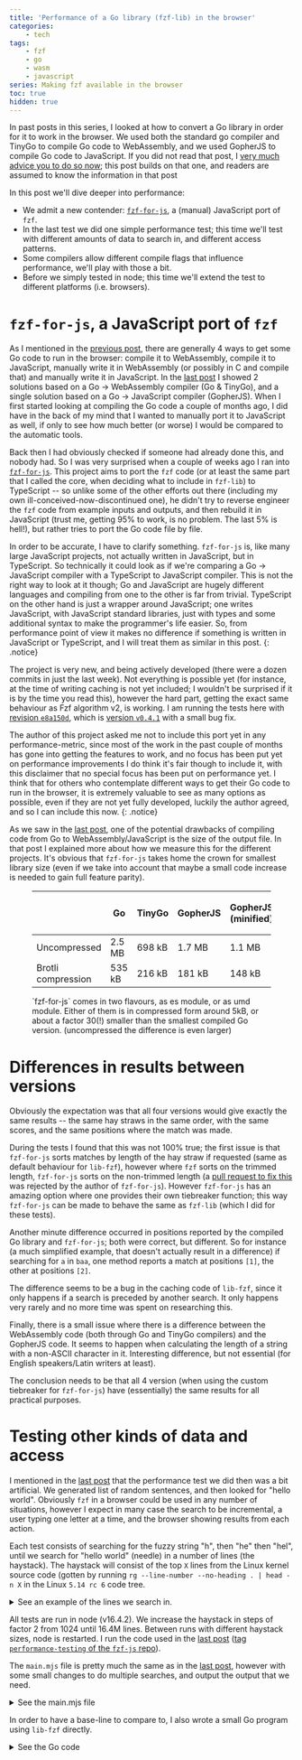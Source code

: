 ```yaml
---
title: 'Performance of a Go library (fzf-lib) in the browser'
categories:
    - tech
tags:
    - fzf
    - go
    - wasm
    - javascript
series: Making fzf available in the browser
toc: true
hidden: true
---
```


In past posts in this series, I looked at how to convert a Go library in order for it to work in the browser.
We used both the standard go compiler and TinyGo to compile Go code to WebAssembly, and we used GopherJS to compile Go code to JavaScript.
If you did not read that post, I [very much advice you to do so now](./2021-08-10-using-a-go-library-fzf-lib-in-the-browser.md); this post builds on that one, and readers are assumed to know the information in that post 

In this post we'll dive deeper into performance:
- We admit a new contender: [`fzf-for-js`](https://github.com/ajitid/fzf-for-js), a (manual) JavaScript port of `fzf`.
- In the last test we did one simple performance test; this time we'll test with different amounts of data to search in, and different access patterns.
- Some compilers allow different compile flags that influence performance, we'll play with those a bit.
- Before we simply tested in node; this time we'll extend the test to different platforms (i.e. browsers).

# `fzf-for-js`, a JavaScript port of `fzf`
As I mentioned in the [previous post](./2021-08-10-using-a-go-library-fzf-lib-in-the-browser.md), there are generally 4 ways to get some Go code to run in the browser: compile it to WebAssembly, compile it to JavaScript, manually write it in WebAssembly (or possibly in C and compile that) and manually write it in JavaScript.
In the [last post](./2021-08-10-using-a-go-library-fzf-lib-in-the-browser.md) I showed 2 solutions based on a Go → WebAssembly compiler (Go & TinyGo), and a single solution based on a Go → JavaScript compiler (GopherJS).
When I first started looking at compiling the Go code a couple of months ago, I did have in the back of my mind that I wanted to manually port it to JavaScript as well, if only to see how much better (or worse) I would be compared to the automatic tools.

Back then I had obviously checked if someone had already done this, and nobody had. So I was very surprised when a couple of weeks ago I ran into [`fzf-for-js`](https://github.com/ajitid/fzf-for-js).
This project aims to port the `fzf` code (or at least the same part that I called the core, when deciding what to include in `fzf-lib`) to TypeScript -- so unlike some of the other efforts out there (including my own ill-conceived-now-discontinued one), he didn't try to reverse engineer the `fzf` code from example inputs and outputs, and then rebuild it in JavaScript (trust me, getting 95% to work, is no problem. The last 5% is hell!), but rather tries to port the Go code file by file.

In order to be accurate, I have to clarify something.
`fzf-for-js` is, like many large JavaScript projects, not actually written in JavaScript, but in TypeScript.
So technically it could look as if we're comparing a Go → JavaScript compiler with a TypeScript to JavaScript compiler.
This is not the right way to look at it though; Go and JavaScript are hugely different languages and compiling from one to the other is far from trivial.
TypeScript on the other hand is just a wrapper around JavaScript; one writes JavaScript, with JavaScript standard libraries, just with types and some additional syntax to make the programmer's life easier.
So, from performance point of view it makes no difference if something is written in JavaScript or TypeScript, and I will treat them as similar in this post.
{: .notice}

The project is very new, and being actively developed (there were a dozen commits in just the last week).
Not everything is possible yet (for instance, at the time of writing caching is not yet included; I wouldn't be surprised if it is by the time you read this), however the hard part, getting the exact same behaviour as Fzf algorithm v2, is working.
I am running the tests here with [revision `e8a150d`](https://github.com/ajitid/fzf-for-js/tree/e8a150db6d2e452a93799f79b627eddf78897809), which is [version `v0.4.1`](https://github.com/ajitid/fzf-for-js/releases/tag/v0.4.1) with a small bug fix.

The author of this project asked me not to include this port yet in any performance-metric, since most of the work in the past couple of months has gone into getting the features to work, and no focus has been put yet on performance improvements 
I do think it's fair though to include it, with this disclaimer that no special focus has been put on performance yet.
I think that for others who contemplate different ways to get their Go code to run in the browser, it is extremely valuable to see as many options as possible, even if they are not yet fully developed, luckily the author agreed, and so I can include this now.
{: .notice}

As we saw in the [last post](./2021-08-10-using-a-go-library-fzf-lib-in-the-browser.md), one of the potential drawbacks of compiling code from Go to WebAssembly/JavaScript is the size of the output file.
In that post I explained more about how we measure this for the different projects.
It's obvious that `fzf-for-js` takes home the crown for smallest library size (even if we take into account that maybe a small code increase is needed to gain full feature parity).


<figure markdown="1">

| |Go | TinyGo | GopherJS | GopherJS (minified) | `fzf-for-js` (es) | `fzf-for-js` (umd)
|-|---|--------|----------|---------------------|-------------------|-------------------
| Uncompressed| 2.5 MB | 698 kB | 1.7 MB | 1.1 MB | 13.7 kB | 14.7 kB |
| Brotli compression | 535 kB | 216 kB | 181 kB | 148 kB | 4.9 kB | 5.2 kB |

<figcaption markdown="1">`fzf-for-js` comes in two flavours, as es module, or as umd module. Either of them is in compressed form around 5kB, or about a factor 30(!) smaller than the smallest compiled Go version. (uncompressed the difference is even larger)
</figcaption>
</figure>

# Differences in results between versions
Obviously the expectation was that all four versions would give exactly the same results -- the same hay straws in the same order, with the same scores, and the same positions where the match was made.

During the tests I found that this was not 100% true; the first issue is that `fzf-for-js` sorts matches by length of the hay straw if requested (same as default behaviour for `lib-fzf`), however where `fzf` sorts on the trimmed length, `fzf-for-js` sorts on the non-trimmed length (a [pull request to fix this](https://github.com/ajitid/fzf-for-js/pull/72) was rejected by the author of `fzf-for-js`).
However `fzf-for-js` has an amazing option where one provides their own tiebreaker function; this way `fzf-for-js` can be made to behave the same as `fzf-lib` (which I did for these tests).

Another minute difference occurred in positions reported by the compiled Go library and `fzf-for-js`; both were correct, but different. So for instance (a much simplified example, that doesn't actually result in a difference) if searching for `a` in `baa`, one method reports a match at positions `[1]`, the other at positions `[2]`.

The difference seems to be a bug in the caching code of `lib-fzf`, since it only happens if a search is preceded by another search.
It only happens very rarely and no more time was spent on researching this.

Finally, there is a small issue where there is a difference between the WebAssembly code (both through Go and TinyGo compilers) and the GopherJS code.
It seems to happen when calculating the length of a string with a non-ASCII character in it.
Interesting difference, but not essential (for English speakers/Latin writers at least).

The conclusion needs to be that all 4 version (when using the custom tiebreaker for `fzf-for-js`) have (essentially) the same results for all practical purposes.

# Testing other kinds of data and access
I mentioned in the [last post](./2021-08-10-using-a-go-library-fzf-lib-in-the-browser.md) that the performance test we did then was a bit artificial.
We generated list of random sentences, and then looked for "hello world".
Obviously `fzf` in a browser could be used in any number of situations, however I expect in many case the search to be incremental, a user typing one letter at a time, and the browser showing results from each action.

Each test consists of searching for the fuzzy string "h", then "he" then "hel", until we search for "hello world" (needle) in a number of lines (the haystack).
The haystack will consist of the top `X` lines from the Linux kernel source code (gotten by running `rg --line-number --no-heading . | head -n X` in the Linux `5.14 rc 6` code tree.

<details markdown="1">
<summary>See an example of the lines we search in.</summary>
```
sound/last.c:22:		}
sound/last.c:23:	}
sound/last.c:24:	if (ok == 0)
sound/last.c:25:		printk(KERN_INFO "  No soundcards found.\n");
sound/last.c:26:	return 0;
sound/last.c:27:}
sound/last.c:29:late_initcall_sync(alsa_sound_last_init);
kernel/configs.c:1:// SPDX-License-Identifier: GPL-2.0-or-later
kernel/configs.c:2:/*
kernel/configs.c:3: * kernel/configs.c
kernel/configs.c:4: * Echo the kernel .config file used to build the kernel
kernel/configs.c:5: *
kernel/configs.c:6: * Copyright (C) 2002 Khalid Aziz <khalid_aziz@hp.com>
kernel/configs.c:7: * Copyright (C) 2002 Randy Dunlap <rdunlap@xenotime.net>
kernel/configs.c:8: * Copyright (C) 2002 Al Stone <ahs3@fc.hp.com>
kernel/configs.c:9: * Copyright (C) 2002 Hewlett-Packard Company
kernel/configs.c:10: */
kernel/configs.c:12:#include <linux/kernel.h>
kernel/configs.c:13:#include <linux/module.h>
kernel/configs.c:14:#include <linux/proc_fs.h>
kernel/configs.c:15:#include <linux/seq_file.h>
kernel/configs.c:16:#include <linux/init.h>
kernel/configs.c:17:#include <linux/uaccess.h>
kernel/configs.c:19:/*
kernel/configs.c:20: * "IKCFG_ST" and "IKCFG_ED" are used to extract the config data from
kernel/configs.c:21: * a binary kernel image or a module. See scripts/extract-ikconfig.
kernel/configs.c:22: */
kernel/configs.c:23:asm (
kernel/configs.c:24:"	.pushsection .rodata, \"a\"		\n"
kernel/configs.c:25:"	.ascii \"IKCFG_ST\"			\n"
kernel/configs.c:26:"	.global kernel_config_data		\n"
kernel/configs.c:27:"kernel_config_data:				\n"
kernel/configs.c:28:"	.incbin \"kernel/config_data.gz\"	\n"
kernel/configs.c:29:"	.global kernel_config_data_end		\n"
kernel/configs.c:30:"kernel_config_data_end:			\n"
kernel/configs.c:31:"	.ascii \"IKCFG_ED\"			\n"
kernel/configs.c:32:"	.popsection				\n"
kernel/configs.c:33:);
kernel/configs.c:35:#ifdef CONFIG_IKCONFIG_PROC
kernel/configs.c:37:extern char kernel_config_data;
kernel/configs.c:38:extern char kernel_config_data_end;
kernel/configs.c:40:static ssize_t
kernel/configs.c:41:ikconfig_read_current(struct file *file, char __user *buf,
kernel/configs.c:42:		      size_t len, loff_t * offset)
kernel/configs.c:43:{
kernel/configs.c:44:	return simple_read_from_buffer(buf, len, offset,
kernel/configs.c:45:				       &kernel_config_data,
kernel/configs.c:46:				       &kernel_config_data_end -
kernel/configs.c:47:				       &kernel_config_data);
kernel/configs.c:48:}
kernel/configs.c:50:static const struct proc_ops config_gz_proc_ops = {
kernel/configs.c:51:	.proc_read	= ikconfig_read_current,
kernel/configs.c:52:	.proc_lseek	= default_llseek,
kernel/configs.c:53:};
kernel/configs.c:55:static int __init ikconfig_init(void)
kernel/configs.c:56:{
kernel/configs.c:57:	struct proc_dir_entry *entry;
kernel/configs.c:59:	/* create the current config file */
kernel/configs.c:60:	entry = proc_create("config.gz", S_IFREG | S_IRUGO, NULL,
kernel/configs.c:61:			    &config_gz_proc_ops);
kernel/configs.c:62:	if (!entry)
kernel/configs.c:63:		return -ENOMEM;
kernel/configs.c:65:	proc_set_size(entry, &kernel_config_data_end - &kernel_config_data);
kernel/configs.c:67:	return 0;
kernel/configs.c:68:}
kernel/configs.c:70:static void __exit ikconfig_cleanup(void)
kernel/configs.c:71:{
kernel/configs.c:72:	remove_proc_entry("config.gz", NULL);
kernel/configs.c:73:}
kernel/configs.c:75:module_init(ikconfig_init);
kernel/configs.c:76:module_exit(ikconfig_cleanup);
kernel/configs.c:78:#endif /* CONFIG_IKCONFIG_PROC */
kernel/configs.c:80:MODULE_LICENSE("GPL");
kernel/configs.c:81:MODULE_AUTHOR("Randy Dunlap");
kernel/configs.c:82:MODULE_DESCRIPTION("Echo the kernel .config file used to build the kernel");
block/blk-core.c:1:// SPDX-License-Identifier: GPL-2.0
block/blk-core.c:2:/*
block/blk-core.c:3: * Copyright (C) 1991, 1992 Linus Torvalds
block/blk-core.c:4: * Copyright (C) 1994,      Karl Keyte: Added support for disk statistics
block/blk-core.c:5: * Elevator latency, (C) 2000  Andrea Arcangeli <andrea@suse.de> SuSE
block/blk-core.c:6: * Queue request tables / lock, selectable elevator, Jens Axboe <axboe@suse.de>
block/blk-core.c:7: * kernel-doc documentation started by NeilBrown <neilb@cse.unsw.edu.au>
block/blk-core.c:8: *	-  July2000
block/blk-core.c:9: * bio rewrite, highmem i/o, etc, Jens Axboe <axboe@suse.de> - may 2001
block/blk-core.c:10: */
block/blk-core.c:12:/*
block/blk-core.c:13: * This handles all read/write requests to block devices
block/blk-core.c:14: */
block/blk-core.c:15:#include <linux/kernel.h>
block/blk-core.c:16:#include <linux/module.h>
block/blk-core.c:17:#include <linux/backing-dev.h>
block/blk-core.c:18:#include <linux/bio.h>
block/blk-core.c:19:#include <linux/blkdev.h>
block/blk-core.c:20:#include <linux/blk-mq.h>
block/blk-core.c:21:#include <linux/blk-pm.h>
block/blk-core.c:22:#include <linux/highmem.h>
block/blk-core.c:23:#include <linux/mm.h>
block/blk-core.c:24:#include <linux/pagemap.h>
block/blk-core.c:25:#include <linux/kernel_stat.h>
block/blk-core.c:26:#include <linux/string.h>
```
</details>

All tests are run in node (v16.4.2).
We increase the haystack in steps of factor 2 from 1024 until 16.4M lines.
Between runs with different haystack sizes, node is restarted.
I run the code used in the [last post](./2021-08-10-using-a-go-library-fzf-lib-in-the-browser.md) ([tag `performance-testing` of the `fzf-js` repo](https://github.com/reinhrst/fzf-js/releases/tag/performance-testing)).

The `main.mjs` file is pretty much the same as in the [last post](./2021-08-10-using-a-go-library-fzf-lib-in-the-browser.md), however with some small changes to do multiple searches, and output the output that we need.

<details markdown="1">
<summary>See the main.mjs file</summary>
The version compatible with the Go interface
```javascript
import {createReadStream} from "fs"
import {Writable} from "stream"


function memoryUsageInMiB() {
  const memUsage = process.memoryUsage()
  let memUsageMiB = {}
  for (let key in memUsage) {
    memUsageMiB[key] = memUsage[key] / 1024 / 1024
  }
  return memUsageMiB
}

function increase(s, start) {
  let items = []
  for (let i=start; i <= s.length; i++) {
    items.push(s.slice(0, i));
  }
  return items
}

const filename = process.argv[2]

let startTime = Date.now()

function logTime(message) {
  const now = Date.now()
  console.log(message, now, now - startTime)
}

async function readLinesFromFile(filename) {
  const p = new Promise((resolve, _reject) => {

    let buffer = ""
    const lines = []
    const writableStream = new Writable({
      write: (chunk, _encoding, next) => {
        buffer += chunk.toString()
        let index
        while ((index = buffer.indexOf("\n")) != -1) {
          lines.push(buffer.slice(0, index))
          buffer = buffer.slice(index + 1)
        }
        next()
      },
      final: (callback) => {
        if (buffer.length > 0) {
          lines.push(buffer)
        }
        callback()
        resolve(lines)
      }
    })
    createReadStream(filename, "utf-8").pipe(writableStream)
  })
  return p
}

console.log("fzf-type:", process.argv[1].split("/").slice(-2, -1)[0])
logTime("start")
import {Fzf} from "./index.mjs"
logTime("js/wasm loaded")
const lines = await readLinesFromFile(filename)
logTime(`lines.txt loaded: ${lines.length} lines`)

SetStartTime("" + startTime)
logTime("startTimeSet")

const needles = [
  ...increase("hello world", 1)
]

const myFzf = new Fzf(lines)
logTime("Fzf initialized")
let searchStartTime = Date.now()
let searchTotalTime = 0
let i = 0

myFzf.addResultListener((result) => {
  logTime("Search done")
  console.log("Searching for '" + result.needle + "' resulted in " + result.matches.length + " results.")
  const timePassed = Date.now() - searchStartTime
  searchTotalTime += timePassed
  console.log("---", filename, timePassed, searchTotalTime, result.needle)
  setTimeout(searchNext, 0)
})

function searchNext() {
  if (i < needles.length) {
    searchStartTime = Date.now()
    myFzf.search(needles[i++]);
  } else {
    console.log(memoryUsageInMiB())
  }
}

searchNext()
```

The `fzf-for-js` has a slightly different ending:
```javascript
const myFzf = new Fzf(lines, {match: extendedMatch, tiebreakers: [ byLengthAsc ]})
logTime("Fzf initialized")
let searchStartTime
let searchTotalTime = 0

for (const needle of needles) {
  searchStartTime = Date.now()
  console.log("Search start: ", needle)
  let result = myFzf.find(needle)
  console.log("done")
  logTime("Search done")
  console.log("Searching for '" + needle + "' resulted in " + result.length + " results.")
  const timePassed = Date.now() - searchStartTime
  searchTotalTime += timePassed
  console.log("---", filename, timePassed, searchTotalTime, needle)
}
console.log(memoryUsageInMiB())
```
</details>

In order to have a base-line to compare to, I also wrote a small Go program using `lib-fzf` directly.

<details markdown="1">
<summary>See the Go code</summary>
```go
package main

import (
    "github.com/reinhrst/fzf-lib"
    "time"
    "os"
    "bufio"
    "fmt"
)

var startTime int

func now() int {
    return int(time.Now().UnixNano() / 1e6)
}

func logTime(message string) {
    t := now()
    println(message, t, t - startTime)
}

func increment(s string) []string {
    var list []string
    for i := 0; i< len(s); i++ {
        list = append(list, s[:i + 1])
    }
    return list
}


func main() {
    println("fzf-type: go-native")
    logTime("start")
    filename := os.Args[1]
    file, err := os.Open(filename)
    if err != nil {
        fmt.Println(err)
    }
    defer file.Close()
 
    scanner := bufio.NewScanner(file)
    var lines []string
    for scanner.Scan() {
        line := scanner.Text()
        if (line != "") {
            lines = append(lines, line)
        }
    }
    logTime(fmt.Sprintf("lines.txt loaded: %d lines", len(lines)))

    var startSearch int
    var totalSearch int
    myFzf := fzf.New(lines, fzf.DefaultOptions())
    logTime("Fzf initialized")
    needles := increment("hello world")
    for _, needle := range needles {
        startSearch = now()
        myFzf.Search(needle)
        result, more := <- myFzf.GetResultChannel()
        if !more {
            break;
        }
        elapsed := now() - startSearch
        totalSearch += elapsed
        println("Searching for '" + needle + "' resulted in", len(result.Matches), "results")
        println("---", filename, elapsed, totalSearch, needle)
        println("+++", filename, elapsed, totalSearch, needle)
    }

}
```
</details>

## Memory
Let's start by seeing how much memory each process uses.

I use `time -v` to print memory information after a process has ended, and record the `Maximum resident set size (kbytes):` line.
Node is started using the `--max-old-space-size=15000` parameter, in order to give it (almost) all memory I have in my laptop.
Below are the results.

Obviously memory increases with haystack size.
In order to get meaningful plots, we will plot memory and execution time in this article always divided by haystack size.

Data is also available in table-format (but hidden), click the "See memory usage table" message below to see the table data.

<details markdown="1">
<summary>See memory usage table</summary>
<figure markdown="1">

{% include_relative tables/images/2021/08/16/memory_per_straw.md %}

<figcaption>Memory in MiB (Memory divided by haystack size in kiB)</figcaption>
</figure>
</details>

{%include figure
    image_path="/assets/images/2021/08/16/memory_per_straw.svg"
    alt="graph of memory usage"
    caption="Memory divided by haystack size (obviously) decreases with increasing haystack (since overhead is smaller percentage). Relative differences are interesting."
%}

Note that I'm pushing the system to the limit, and not all compilation methods deal well with large input files (they give out-of-memory errors), hence the gaps.
Only native Go and `fzf-for-js` manage to deal with a haystack size of 2M and 4M, and only native Go is able to do 16M.

## Execution time

The execution time is the time from the moment we have finished reading the haystack into JavaScript (but not yet inited the Fzf object), until the last search finishes.

In the graph I show how the time is used: the lowest (darker) block is the time spent in `new Fzf()`, basically loading the haystack into fzf.
The blocks above are each for 1 extra typed letter; so the second block from the bottom is for searching "h", the third is for "he", the fourth for "hel", etc.
The lighter blocks on top are for when the needle starts to be 2 words, so "hello ", "hello w", "hello wo", etc.

<details markdown="1">
<summary>See execution time table</summary>
<figure markdown="1">
{% include_relative tables/images/2021/08/16/performance.md %}

<figcaption>Total time in seconds (time divided by haystack size in microseconds). Note that this is the time for the init plus 11 searches combined, not the time for a single search.</figcaption>
</figure>
</details>

{%include figure
    image_path="/assets/images/2021/08/16/performance.svg"
    alt="graph of execution time"
    caption="Execution time divided by haystack size. The Go (native) bars are so small as to be almost invisible."
%}

There are a number of interesting observations in this graph.

First (and I think it will not surprise anyone) is that native Go code is the fastest (almost invisible in the graph).
It does help that Native Go is the only one that is able to use multiple cores (see also my [previous post](./2021-08-10-using-a-go-library-fzf-lib-in-the-browser.md)), but also, `fzf` was optimised to run super fast, on native Go.

Next, for relatively small haystack sizes (until <katex-inline>2^{12}</katex-inline> = 4096), Go and TinyGo seem to offer the fastest solutions -- although total runtime for the full iteration (init + 11 searches) is around 100ms at this numbers, so it's questionable that it actually matters much which is faster here.
For larger sizes, `fzf-for-js` is about twice as fast as Go and TinyGo.
GopherJS always is the slowest solution.

At larger haystack sizes, performance starts to suffer a lot.
Especially TinyGo suffers here; at a haystack of 1M, total runtime goes from 23 seconds (for 512k straws) to over 600 seconds.
At haystack size of 2M, searching it takes more than 7 hours (as compared to 2 seconds for native Go ;)).
This is all due to runaway Garbage Collection, as we'll see later.

Something else that can be seen is that for all methods except `fzf-for-js`, contributions of the light-coloured searches (search for "hello " + something) is very small.
This is because `fzf-lib` uses its cache to quickly limit the search-set to only those straws that matched "hello", meaning that any additional search is relatively fast.
As mentioned, `fzf-for-js` does not have caching yet, so the contribution of the light-coloured items is much larger.

The goal of this blog is not to pick a winner, but `fzf-for-js` is clearly the winner here ;) , since it performs fastest (of all web-based solutions), and does not crash for large haystacks.

## Execution time: Search algorithm only
We saw [in the last post on the subject](./2021-08-10-using-a-go-library-fzf-lib-in-the-browser.md), that a large part of execution time for the WebAssembly based solutions is spent on copying/encoding/decoding data between Go/WebAssembly and JavaScript.
In that post I showed a quick speedup using JSON, and proposed some solutions to further speed up this interface.
True enough, a large part of the execution time seen in the previous section, is spent on transferring data between the two layers.

Rather than looking for specific speedups now, it may be interesting to take the idea to its extreme: measure only the clean running time of of the algorithm, not caring about the setup  (`new Fzf()`) cost or the time it takes to send the search request from JavaScript to Go, or the result back.
This will obviously not influence the go-native timings, or `fzf-for-js`.
GopherJS may see a very small speedup, but the WebAssembly code should benefit a lot from this.

<details markdown="1">
<summary>See algorithm execution time table</summary>
<figure markdown="1">

{% include_relative tables/images/2021/08/16/performance-per-straw-no-interface.md %}

<figcaption>Total time in seconds (time divided by haystack size in microseconds)</figcaption>
</figure>
</details>

{%include figure
    image_path="/assets/images/2021/08/16/performance-per-straw-no-interface.svg"
    alt="graph of execution time for the core algorithm"
    caption="Execution time divided by haystack size (only the algorithm)"
%}

Both Go and TinyGo now perform better than `fzf-for-js` up until 2<sup>18</sup> = 250k items in the haystack; however at closer inspection one can see that searching the first five strings ("h", "he", "hel", "hell", and "hello") the three methods are pretty similar.
Only in the light part of the bar does `fzf-for-js` spend much more time than the WebAssembly methods.
This is due to the fact that `lib-fzf` relies heavily on caching here; it only searches in the (cached) subset of lines that match "hello".
As I mentioned before, caching is on the roadmap for `fzf-for-js`, which should make it just as fast as the two WebAssembly based methods.

I should stress again that this test is only on the pure algorithm, without returning the data to JavaScript; returning data to JavaScript is instantaneous for `fzf-for-js`, where for the other 2 methods there is overhead, no matter how many smart tricks one uses there.

From careful inspection of the graph, another interesting thing can be observed.
(Especially) TinyGo sometimes has long delays in places where one would not expect them; for instance at 2<sup>17</sup> and 2<sup>18</sup> we see pink blocks that are much taller than the ones below them, meaning that a search for a longer string too much longer (there are even long light-pink blocks, for searches that should have been near instantaneous).

Obviously the system is doing more work than it needs to during that time, so there is possibility for further optimisation.
I have a strong hunch that this is due to the garbage collector ([also due to Surma's experience with this](https://surma.dev/things/js-to-asc/index.html)); we'll look at this in the next section.

## Play with the Garbage Collection
Both Go and JavaScript use [Garbage Collection](https://en.wikipedia.org/wiki/Garbage_collection_(computer_science)), a method to determine which parts of memory are no longer needed and can be reused.
When compiling Go to WebAssembly, one of the items that is compiled in, is this Garbage Collection.
Without going too much into detail, the overhead of Garbage Collection can in certain cases result in considerable slowdown.
Especially if we see unexpected hick-ups (as I showed in the last section; places where there is a slowdown that I cannot explain from the way the algorithm works), Garbage Collection is a good suspect.

Rather than looking too much into the details of Garbage Collection (there are many better resources out there for that), let's just see what happens when we switch it off altogether.
This is obviously a bad idea unless you know what you're doing; switching off Garbage Collection means that memory usage will only every grow, never contract; we only switch it off to see what happens to the speed; **don't do this at home on your production code!!!**.

Go allows switching off Garbage Collection at runtime using `debug.SetGCPercent(-1)`.
In TinyGo this is not supported, however TinyGo has a compiler option `--gc=leaking`, which also switches off Garbage Collection.
GopherJS (and `fzf-forjs`) use JavaScript Garbage Collection, and this is not something we can switch off.

Below you can see the results with GC on vs GC off; GopherJS and `fzf-for-js` are not present since we cannot control GC there.
We again show only the time in the algorithm itself, not the time used for communicating with JavaScript.

<details markdown="1">
<summary>See algorithm execution time table</summary>
<figure markdown="1">

{% include_relative tables/images/2021/08/16/performance-no-gc.md %}

<figcaption>Total time in seconds (time divided by haystack size in microseconds)</figcaption>
</figure>
</details>

{%include figure
    image_path="/assets/images/2021/08/16/performance-no-gc.svg"
    alt="graph of execution time for the core algorithm"
    caption="Execution time divided by haystack size (only the algorithm)"
%}


For native Go, there is only a small speed-up from switching off the GC.
Go WebAssembly is a slightly more complex story: for relatively small hay stack sizes, the version without GC performs 10-20% better, however at larger sizes (from 500k items), when the memory pressure is larger, the non-GC version performs worse, and it runs out of memory at 2M items (whereas the version with GC still manages to complete).

TinyGo however is the big surprise (note that TinyGo was also the one where we saw most memory issues before).
The non-GC version is not only 80% (!) faster than the GC version, it is only twice as slow as the native Go version (and remember that the native Go version actually runs multi-core, whereas TinyGo runs single-core; I also quickly compared it to single-core native Go, and it's pretty much the same speed).
TinyGo with Garbage Collection also chocked (for all practical purposes) on a haystack of 2M items, taking multiple hours to complete; without GC it finishes in a couple of seconds.

There is [an interesting article](https://aykevl.nl/2020/09/gc-tinygo) about the TinyGo Garbage Collector; the conclusion is that TinyGo has a very simple GC, which has some advantages (it's small) and disadvantages (it's slow); please read the whole article for nuance.
Also, GC gets slower with the amount of allocated memory; this is fine when used on 64kB RAM on a microcontroller, but (as we see) a large problem on WebAssembly with multiple gigabytes allocated.

### Memory usage and garbage collection
It's obviously interesting to see what happens to the memory footprint if we switch off Garbage Collection.
We can see that GC results in less memory being used, however we are doing a very limited test.
A lot of memory will be allocated to initialize `Fzf()` which will never be returned or reused until the program ends.
Then each search allocates memory to store the result; in theory this memory could be GC'd and reused after each iteration, however (and this is just a hunch) I expect these memory slices to be relatively small compared to the rest of the memory used.
As a result, there is little memory that can be cleared are reused.

If we were (for instance) to do many more searches (especially many with large result sets), or we were to create and destroy multiple Fzf() objects in a row, we should see real differences here.

<details markdown="1">
<summary>See memory usage table</summary>
<figure markdown="1">

{% include_relative tables/images/2021/08/16/memory-no-gc.md %}

<figcaption>Memory in MiB (Memory divided by haystack size in kiB)</figcaption>
</figure>
</details>

{%include figure
    image_path="/assets/images/2021/08/16/memory-no-gc.svg"
    alt="graph of memory usage"
    caption="Memory divided by haystack size"
%}

### Conclusion (of non-GC work)
It is very impressive that TinyGo (without GC) is almost as fast as native Go.
This statement comes with 2 big Buts though:
- You should almost never every run in production with GC disabled, and with GC it's getting very slow when allocated memory grows.
- The timings we show here are only for the pure algorithm; I don't measure the time for communicating with JavaScript. For example, for 500k items, TinyGo went from 7 seconds to 1 second by switching off GC, however if we take the end-to-end run into account (including JS), it goes from 21 seconds down to 10 seconds, a good improvement but still slower than `fzf-for-js`'s 7 seconds.

I do think that we can draw some conclusions however from the results in this section:
- Considering that the TinyGo (no GC) code is almost as fast as single-core native Go code shows to me that the TinyGo WebAssembly compiler is very capable (which may make sense considering that it's actually using LLVM to do the compilation).
- It also shows that TinyGo will need to work on their Garbage Collection algorithm if they want to compete seriously in the WebAssembly arena.
- It shows that WebAssembly code *can* actually be as fast as native code; at least, for the `fzf` algorithm.

Especially the last line is interesting.
It means that if someone were to write `lib-fzf` in C (without Garbage Collection; or write it in Go in such a way that Garbage Collection would not be necessary) and compile it to WebAssembly, it would be able to run at near-native speed (even without multi-core support; adding threading to this is a more complicated issue).

## Testing in browsers
Node gives us a nice place to test a bunch of settings, however in the end we want to know how the different solutions perform in the browser.
There is obviously a huge combination of hardware/browsers/browser versions we can test, however I decided to limit my tests to the late-2020 M1 MacBook Pro, and the summer-2021 versions of Safari (14.1.2), Firefox (91.0.2), Chrome (92.0.4515.159) and Microsoft Edge (92.0.902.78), all Apple Silicon Native versions.

For the browser-tests we go back to measuring the full end-to-end time again, so including the setup of Fzf and communication with JavaScript.
The things we're most interested in is determining if there is a difference between the browsers and Node, and possibly certain methods work better in certain browsers than in others.
The investigation we made about the influence of time lost in the Go-JavaScript interface and in Garbage Collection should be equally valid for the browser.

In order to run the tests in the browser, we use the [WebDriver protocol](https://webdriver.io/docs/api/webdriver) to start a new browser session and execute the commands.
In the JavaScript code, we define a promise that resolves into the `console.log` messages, when execution is done.
We can wait on this promise from WebDriver, and get back the result -- there is a 30 second timeout on this call, so we just call it a couple of times, making sure that in the end we get a result.

```bash
PORT=$1
DIRECTORY=$2
FILENAME=$3

echo '**************' ../$FILENAME $DIRECTORY $PORT

SESSION_ID=$(curl -s -X POST "localhost:${PORT}/session" --data '{"capabilities": {}}' -H "Content-Type: application/json; charset=utf-8" | jq '.value.sessionId' | sed 's/"//g'); echo $SESSION_ID
curl -s -X POST "localhost:${PORT}/session/$SESSION_ID/url" --data '{"url": "http://localhost:8000/'"${DIRECTORY}"'/index.html?filename=../'"${FILENAME}"'"}' -H "Content-Type: application/json; charset=utf-8" > /dev/null
for i in $(seq 10); do 
    # just call this multiple times, to avoid the default timeout; if it's done,
    # it should return instantly
    curl -s -X POST "localhost:$PORT/session/${SESSION_ID}/execute/sync" --data '{"script": "{return window.donelogPromise}", "args": []}' -H "Content-Type: application/json; charset=utf-8" > /dev/null
done
echo $(curl -s -X POST "localhost:$PORT/session/${SESSION_ID}/execute/sync" --data '{"script": "{return window.donelogPromise}", "args": []}' -H "Content-Type: application/json; charset=utf-8" | jq .value | sed -E 's/^"|"$//g')
curl -s -X DELETE "localhost:$PORT/session/"$SESSION_ID -H "Content-Type: application/json; charset=utf-8" > /dev/null
```

This obviously results in a whole lot of data, which I've tried to make understandable in different formats; I fear I only succeeded up to a point.

<details markdown="1">
<summary>See browser performance table</summary>
<figure markdown="1">

{% include_relative tables/images/2021/08/16/performance-browsers.md %}

<figcaption>Total time in seconds (time divided by haystack size in microseconds)</figcaption>
</figure>
</details>

{%include figure
    image_path="/assets/images/2021/08/16/performance-browsers.svg"
    alt="graph of performance in browsers"
    caption="Execution time divided by haystack size for Node and browsers"
%}

In the graph above we look at different haystack sizes (x axis), different methods (colours) and then each element has 5 bars, from dark to light.
From left to right (dark to light) these stand for running the code in Node, Firefox, Chrome, Safari and Edge.
So for instance the pink data at 2<sup>17</sup> show that Safari (the fourth bar) ran TinyGo with a haystack size of 128k items the fastest, then Node (1st), then Firefox(2nd), then Chrome (3rd) and finally Edge (the 5th bar).

Even though this data is a bit hard to interpret, we can see some patterns:
- `fzf-for-js` performs best across all browsers
- Node and Chrome perform persistently very good with `fzf-for-js`, Firefox is the worst.
- Firefox (and to a lesser extend Edge) perform badly with GopherJS as well -- note that this is the other JavaScript based fzf.
- On the other hand, Firefox and Safari are fastest at running the Go WebAssembly code (not so much TinyGo, but I expect this is because of the Garbage Collection problems).
- Safari gives up first memory-wise; it refuses to do TinyGo at 1M haystack size, and Go at 2M. It should be noted that I didn't check whether different browsers have different memory space available for JavaScript; it may just be this.
- Edge seems to be twice as slow in WebAssembly as the other browsers.
- Edge and Firefox have most problems with TinyGo, with TinyGo in Edge even at 128k items being about 5-10 times slower than `fzf-for-js`.

------

# Conclusions
When I started this project, I had some questions in mind that I wanted answered.
I will go through them below and give answers.

## If I have a non-trivial Go library like Fzf and I want use it in the browser, how would I go about it
There are three methods for automatically compiling your work into something that runs in the browser: the native Go compiler can compile to WebAssembly, TinyGo can compile to WebAssembly and GopherJS can compile your work into JavaScript.

Of these three methods, only TinyGo gave some problems that it needed the Regular Expressions removed from the source code (because of a bug) and replace one function because it wasn't supported.

An issue with all three methods is that it leads to relatively large file sizes (hundreds of kilobytes to several megabytes) that will need to be transferred to the client.

One needs to create an interface in order to allow communication between the Go and JavaScript code (at least an interface on the Go side, best is to also make one on the JavaScript side); although a recent [question on StackOverflow suggests that maybe this is not necessary](https://stackoverflow.com/questions/67978442/go-wasm-export-functions).

## What about the performance
Performance of the Go code itself ranges from the same speed as single-core native Go code (TinyGo, when Garbage Collection is not making a mess) to about 20 times slower (for GopherJS)
It should be noted here that no special work was done on `fzf-lib` to improve performance in a JavaScript environment, so possibly the factor 20 could go down.

Garbage Collection has a large influence on the performance of TinyGo, so much that at larger datasets TinyGo becomes hundreds of times slower than without GC; if you can manage to write code that doesn't need GC, TinyGo is amazing for performance.

Performance of the Go code itself is only part of the equation though; in my tests the interface between Go and JavaScript took up more time than the Go code itself; this is only an issue for WebAssembly-based methods.
In the [previous post](./2021-08-10-using-a-go-library-fzf-lib-in-the-browser.md) I suggested some solutions, including sending complex arrays as JSON objects, and minimising the amount of data that has to be transferred.
So even though there are solutions, they do require extra work, which may be better spent doing other things.

Performance can fluctuate between browsers, especially Firefox and Edge are often a factor 2 or 3 slower with JavaScript code, and Edge generally runs the Go WebAssembly code twice as slow as other browsers.
TinyGo's performance in browsers is all over the place (especially in Chrome and Edge; sometimes a factor 5 slower), probably because the Garbage Collector reacts differently in different environments.

## Should I consider rewriting it in JavaScript
When I started this blog series, I fully intended to write an fzf implementation in JavaScript in order to compare performance.
Luckily just before I started, I found out that [someone had already done so](https://github.com/ajitid/fzf-for-js) and created `fzf-for-js`.
When I contacted its author, he informed me he didn't think `fzf-for-js` was ready to compete in any performance comparisons yet, since it was still early in its development; I convinced the author to at least let me try and see where the code is.

First of all, the JavaScript code is only 14kB (and 5kB when compressed), meaning it is a factor 30 to 100 smaller than the compiled `fzf-lib` code.

This implementation is about 10 times as slow as the native Go code; as mentioned in the text above, the version I tested did not yet have result caching, which (when implemented) should make it twice as fast.

Because it is pure JavaScript, it doesn't have any performance issues with the interface between JavaScript and Go.
All this means that in end-to-end tests `fzf-for-js` is the fastest, and even if we look at pure algorithm it's much faster than GopherJS and only twice as slow as the WebAssembly versions (which means that once caching is implemented, it should be just as fast).

Additional benefit of having the code in JavaScript is obviously the extensibility (e.g. `fzf-for-js` allows arbitrary sorting functions to determine the sort order of results, whereas the Go code only allows a limited number of sorters).

The code also runs very stably in browsers, with runs in Firefox being about 2 times slower (but as mentioned before, Firefox seems to be slower in executing JavaScript code than other browsers).

So, answering the question of whether one *should* rewrite a Go library into pure JavaScript/TypeScript rather than compiling it with automatic tools, this all depends on the requirements (and note that this is just my experience from this one project).
Compiling is a lot faster, and less error-prone, however both performance and size of a solution written directly in JavaScript/TypeScript are better; and fine-tuning is easier.

In the end, I would say that if you need something that is not going to be the core of your business, where you don't just want to rewrite it to learn from it, and where download size is not that important, automatically compiling from Go is probably the better solution (in this case, use the Go native WebAssembly compiler, which has a much more stable performance than TinyGo).
However if you want something better, you probably want to rewrite it!

## Should I consider rewriting it in something that compiles efficiently into WebAssembly
If you really care about speed, you probably want to go one step further and make something that compiles to optimised WebAssembly.
TinyGo without GC shows that WebAssembly can run at almost the same speed as natively compiled Go.

It should (could) be possible to rewrite the Go library in such a way that it doesn't need GC, in which case TinyGo without GC compilation could be used to get optimised WebAssembly code.
Alternatively one could rewrite the code anew in C (or possibly something like [AssemblyScript](https://www.assemblyscript.org));
After my recent experiences with Garbage Collection, I would be hesitant to use a language that uses GC, however this may not be fully justified.

## How does WebAssembly measure up against JavaScript
It used to be simple: interpreted code was a factor 50-100 slower than compiled code, so if you wanted fast code, you chose compiled (Assembly) code.
These days it's less clear; as you can see from the conclusions above, pure JavaScript comes within a factor 5 of optimal WebAssembly -- and it should be noted that this JavaScript code may still get some speed increases when development focus shifts there.
At the moment JavaScript code is also much easier to deal with; if only because we can just import it as a module (whereas starting a WebAssembly machine is a relatively complex asynchronous operation).

The tests I ran for this post all take seconds, or longer; JavaScript is able to run at these amazing speeds because it's compiled after a couple of runs, so that after a while the code becomes faster.
Because the tests above took a considerable amount of time, this slow startup of JavaScript is not measurable; if one were to time a small function in JavaScript and WebAssembly that is run only once, the differences will be much bigger.

I would argue that if one is to make a library where speed is everything, looking at WebAssembly makes lots of sense (and when compiling from another language as well), but in pretty much all other case native JavaScript/TypeScript is probably what you want.

## What about multi-core work in JavaScript/WebAssembly
JavaScript and WebAssembly are single threaded (so single CPU core) environments; in our tests Node regularly reached over 100% CPU usage, but this is because a second thread is used for JavaScript compilation and other maintenance functions.
It is however possible to use [Web Workers](https://developer.mozilla.org/en-US/docs/Web/API/Web_Workers_API/Using_web_workers) that run in different threads.

For a long time there was a big limitation that different Web Workers do not share any memory; more recently a [SharedArrayBuffer](https://developer.mozilla.org/en-US/docs/Web/JavaScript/Reference/Global_Objects/SharedArrayBuffer) was introduced to allow shared memory between threads, however this is not yet supported in all browsers (Safari being the hold out).

There is an [old issue](https://github.com/golang/go/issues/28631) to have Go WebAssembly output multi threaded code; there seems to be not much progress on it (which may again be because not all browsers support SharedArrayBuffer, and some sort of shared memory is necessary for general purpose Go → multi threaded WebAssembly compilation).

The Fzf algorithm however is uniquely suited for parallelisation, even without shared memory.
Fzf init could divide the haystack into (let's say) 8 parts, start 8 threads and hand a part to each thread.
A search is done and each thread sends back the results in a message, where the main thread combines the results, merging them while keeping the sort order intact.

It would be trilling to do this one day to see what's possible, perhaps a future blog post.

## So, which fzf should I get to use in the browser, and how large can my haystack be (TL;DR)
If this is your question, then probably you missed the goal of this post.

However, I may as well answer it.

I would say: Get [`fzf-for-js`](https://github.com/ajitid/fzf-for-js); no hassle, available [as npm module](https://www.npmjs.com/package/fzf), and works out of the box.
Good code size, good performance overall.
Let's say that you want 100ms response for each search; on my M1 MacBook Pro this allows for about 100k lines in the haystack; I would say if your haystack is less than 20k items, you have nothing to worry about also on older hardware.
Anything larger, it would still work, you will just want some extra code to deal with very fast typers or corner cases.
Up to a haystack of about 2M search time increases near-linearly with haystack size, so you can easily calculate how long searches take (M1: 1ms per 1000 haystack size; conservative: 1ms per 200 haystack size).
